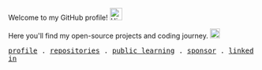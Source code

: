 Welcome to my GitHub profile! <img src="https://vczb.github.io/assets/images/hithere.gif" alt="Hi there" height="25" /> 

Here you'll find my open-source projects and coding journey.  <img src="https://vczb.github.io/assets/images/rocket.gif" alt="Animated rocket" height="20" /> 

<p>
  <samp>
    <a href="https://github.com/vczb">profile</a> .
    <a href="https://github.com/vczb?tab=repositories">repositories</a> .
    <a href="https://github.com/users/vczb/projects/2">public learning</a> .
    <a href="https://github.com/sponsors/vczb">sponsor</a> .
    <a href="https://www.linkedin.com/in/vczb/">linked in</a>
  </samp>
</p>
